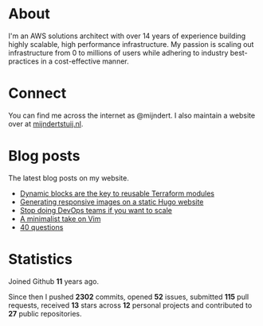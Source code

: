 # About

I'm an AWS solutions architect with over 14 years of experience building highly scalable, high performance infrastructure. My passion is scaling out infrastructure from 0 to millions of users while adhering to industry best-practices in a cost-effective manner.

# Connect

You can find me across the internet as @mijndert. I also maintain a website over at [mijndertstuij.nl](https://mijndertstuij.nl/).

# Blog posts

The latest blog posts on my website.

<!-- BLOGPOSTS:START -->
- [Dynamic blocks are the key to reusable Terraform modules](https://mijndertstuij.nl/posts/terraform-dynamic-blocks-modules/)
- [Generating responsive images on a static Hugo website](https://mijndertstuij.nl/posts/hugo-responsive-images/)
- [Stop doing DevOps teams if you want to scale](https://mijndertstuij.nl/posts/stop-doing-devops-teams/)
- [A minimalist take on Vim](https://mijndertstuij.nl/posts/a-minimalist-take-on-vim/)
- [40 questions](https://mijndertstuij.nl/posts/40-questions/)
<!-- BLOGPOSTS:END -->

# Statistics

Joined Github **11** years ago.

Since then I pushed **2302** commits, opened **52** issues, submitted **115** pull requests, received **13** stars across **12** personal projects and contributed to **27** public repositories.
